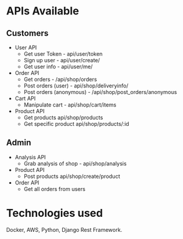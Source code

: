 # APIs Available

## Customers

- User API
  - Get user Token - api/user/token
  - Sign up user - api/user/create/
  - Get user info - api/user/me/
- Order API
  - Get orders - /api/shop/orders
  - Post orders (user) - api/shop/deliveryinfo/
  - Post orders (anonymous) - /api/shop/post_orders/anonymous
- Cart API
  - Manipulate cart - api/shop/cart/items
- Product API
  - Get products api/shop/products
  - Get specific product api/shop/products/:id

## Admin

- Analysis API
  - Grab analysis of shop - api/shop/analysis
- Product API
  - Post products api/shop/create/product
- Order API
  - Get all orders from users

# Technologies used

Docker, AWS, Python, Django Rest Framework.
